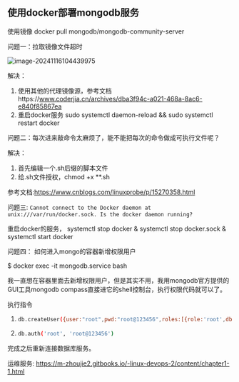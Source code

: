## 使用docker部署mongodb服务



使用镜像 docker pull mongodb/mongodb-community-server



问题一：拉取镜像文件超时

![image-20241116104439975](https://src.wuh.site/2024-10/2024-11-16-024447.png)

解决：

1. 使用其他的代理镜像源，参考文档https://www.coderjia.cn/archives/dba3f94c-a021-468a-8ac6-e840f85867ea
2. 重启docker服务 sudo systemctl daemon-reload && sudo systemctl restart docker



问题二：每次进来敲命令太麻烦了，能不能把每次的命令做成可执行文件呢？

解决：

1. 首先编辑一个.sh后缀的脚本文件
2. 给.sh文件授权，chmod   +x    **.sh

参考文档:https://www.cnblogs.com/linuxprobe/p/15270358.html



问题三: `Cannot connect to the Docker daemon at unix:///var/run/docker.sock. Is the docker daemon running?`

重启docker的服务， systemctl stop docker & systemctl stop docker.sock &  systemctl start docker



问题四： 如何进入mongo的容器新增权限用户

$ docker exec -it mongodb.service bash

我一直想在容器里面去新增权限用户，但是其实不用，我用mongodb官方提供的GUI工具mongodb compass直接进它的shell控制台，执行权限代码就可以了。



执行指令

1. ```bash
   db.createUser({user:"root",pwd:"root@123456",roles:[{role:'root',db:'admin'}]})
   ```

2. ```bash
   db.auth('root', 'root@123456')
   ```

完成之后重新连接数据库服务。



运维服务: https://m-zhoujie2.gitbooks.io/-linux-devops-2/content/chapter1-1.html
